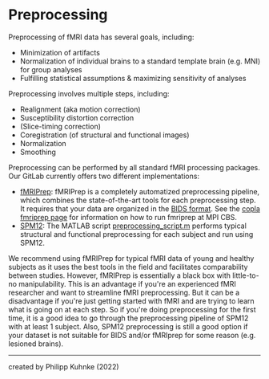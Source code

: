 # Preprocessing

Preprocessing of fMRI data has several goals, including:
- Minimization of artifacts
- Normalization of individual brains to a standard template brain (e.g. MNI) for group analyses
- Fulfilling statistical assumptions & maximizing sensitivity of analyses

Preprocessing involves multiple steps, including:
- Realignment (aka motion correction)
- Susceptibility distortion correction
- (Slice-timing correction)
- Coregistration (of structural and functional images)
- Normalization
- Smoothing

Preprocessing can be performed by all standard fMRI processing packages. Our GitLab currently offers two different implementations:
- [fMRIPrep](https://fmriprep.org/en/stable/): fMRIPrep is a completely automatized preprocessing pipeline, which combines the state-of-the-art tools for each preprocessing step. It requires that your data are organized in the [BIDS format](https://bids.neuroimaging.io/). See the
[copla fmriprep page](https://gitlab.gwdg.de/cognition-and-plasticity-cbs-mpi/copla-internals/-/tree/master/code/fMRI_analysis/Preprocessing/fmriprep) for information on how to run fmriprep at MPI CBS.
- [SPM12](https://gitlab.gwdg.de/cognition-and-plasticity-cbs-mpi/copla-internals/-/tree/master/code/fMRI_analysis/Preprocessing/SPM12): The MATLAB script [preprocessing_script.m](https://gitlab.gwdg.de/cognition-and-plasticity-cbs-mpi/copla-internals/-/blob/master/code/fMRI_analysis/Preprocessing/SPM12/preprocessing_script.m) performs typical structural and functional preprocessing for each subject and run using SPM12. 

We recommend using fMRIPrep for typical fMRI data of young and healthy subjects as it uses the best tools in the field and facilitates comparability between studies. 
However, fMRIPrep is essentially a black box with little-to-no manipulability. This is an advantage if you're an experienced fMRI researcher and want to streamline fMRI preprocessing. But it can be a disadvantage if you're just getting started with fMRI and are trying to learn what is going on at each step. So if you're doing preprocessing for the first time, it is a good idea to go through the preprocessing pipeline of SPM12 with at least 1 subject. 
Also, SPM12 preprocessing is still a good option if your dataset is not suitable for BIDS and/or fMRIprep for some reason (e.g. lesioned brains). 

---
created by Philipp Kuhnke (2022)
